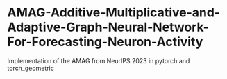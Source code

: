 # AMAG-Additive-Multiplicative-and-Adaptive-Graph-Neural-Network-For-Forecasting-Neuron-Activity
Implementation of the AMAG from NeurIPS 2023 in pytorch and torch_geometric
